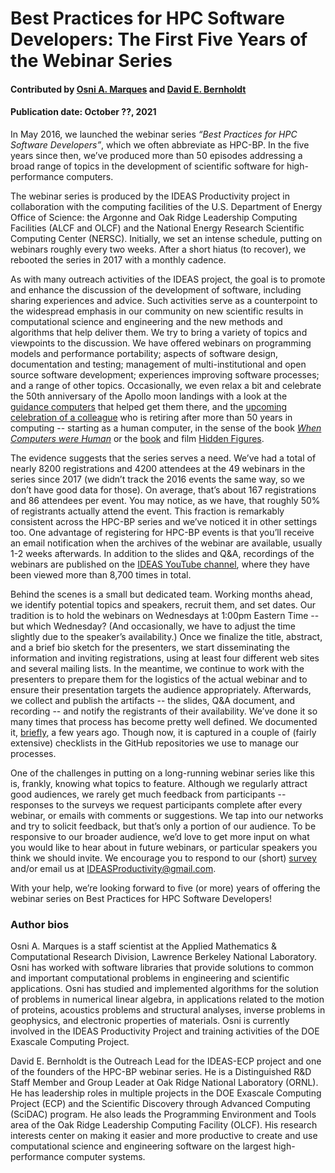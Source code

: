 # Best Practices for HPC Software Developers: The First Five Years of the Webinar Series

#### Contributed by [Osni A. Marques](https://github.com/oamarques) and [David E. Bernholdt](https://github.com/bernhold)
#### Publication date: October ??, 2021

In May 2016, we launched the webinar series *“Best Practices for HPC Software Developers”*, which we often abbreviate as HPC-BP.  In the five years since then, we’ve produced more than 50 episodes addressing a broad range of topics in the development of scientific software for high-performance computers.

The webinar series is produced by the IDEAS Productivity project in collaboration with the computing facilities of the U.S. Department of Energy Office of Science: the Argonne and Oak Ridge Leadership Computing Facilities (ALCF and OLCF) and the National Energy Research Scientific Computing Center (NERSC).  Initially, we set an intense schedule, putting on webinars roughly every two weeks.  After a short hiatus (to recover), we rebooted the series in 2017 with a monthly cadence.

As with many outreach activities of the IDEAS project, the goal is to promote and enhance the discussion of the development of software, including sharing experiences and advice. Such activities serve as a counterpoint to the widespread emphasis in our community on new scientific results in computational science and engineering and the new methods and algorithms that help deliver them.  We try to bring a variety of topics and viewpoints to the discussion.  We have offered webinars on programming models and performance portability; aspects of software design, documentation and testing; management of multi-institutional and open source software development; experiences improving software processes; and a range of other topics. Occasionally, we even relax a bit and celebrate the 50th anniversary of the Apollo moon landings with a look at the [guidance computers](https://ideas-productivity.org/events/hpc-best-practices-webinars/#webinar031) that helped get them there, and the [upcoming celebration of a colleague](https://www.exascaleproject.org/event/55plus-years-in-hpc/) who is retiring after more than 50 years in computing -- starting as a human computer, in the sense of the book *[When Computers were Human](https://press.princeton.edu/books/paperback/9780691133829/when-computers-were-human)* or the [book](https://en.wikipedia.org/wiki/Hidden_Figures_(book)) and film [Hidden Figures](https://en.wikipedia.org/wiki/Hidden_Figures).

The evidence suggests that the series serves a need.  We’ve had a total of nearly 8200 registrations and 4200 attendees at the 49 webinars in the series since 2017 (we didn’t track the 2016 events the same way, so we don’t have good data for those).  On average, that’s about 167 registrations and 86 attendees per event.  You may notice, as we have, that roughly 50% of registrants actually attend the event.  This fraction is remarkably consistent across the HPC-BP series and we’ve noticed it in other settings too.  One advantage of registering for HPC-BP events is that you’ll receive an email notification when the archives of the webinar are available, usually 1-2 weeks afterwards.  In addition to the slides and Q&A, recordings of the webinars are published on the [IDEAS YouTube channel](https://www.youtube.com/ideasproductivity), where they have been viewed more than 8,700 times in total.

Behind the scenes is a small but dedicated team.  Working months ahead, we identify potential topics and speakers, recruit them, and set dates.  Our tradition is to hold the webinars on Wednesdays at 1:00pm Eastern Time -- but which Wednesday? (And occasionally, we have to adjust the time slightly due to the speaker’s availability.)  Once we finalize the title, abstract, and a brief bio sketch for the presenters, we start disseminating the information and inviting registrations, using at least four different web sites and several mailing lists. In the meantime, we continue to work with the presenters to prepare them for the logistics of the actual webinar and to ensure their presentation targets the audience appropriately.  Afterwards, we collect and publish the artifacts -- the slides, Q&A document, and recording -- and notify the registrants of their availability.  We’ve done it so many times that process has become pretty well defined.  We documented it, [briefly](https://bssw.io/items/producing-a-webinar-series), a few years ago.  Though now, it is captured in a couple of (fairly extensive) checklists in the GitHub repositories we use to manage our processes.

One of the challenges in putting on a long-running webinar series like this is, frankly, knowing what topics to feature.  Although we regularly attract good audiences, we rarely get much feedback from participants -- responses to the surveys we request participants complete after every webinar, or emails with comments or suggestions.  We tap into our networks and try to solicit feedback, but that’s only a portion of our audience.  To be responsive to our broader audience, we’d love to get more input on what you would like to hear about in future webinars, or particular speakers you think we should invite.  We encourage you to respond to our (short) [survey](https://docs.google.com/forms/d/1-sq1no4-W9bQVe00joJI4jUpdYs_7HHRFdAGbq8UiHE/edit) and/or email us at IDEASProductivity@gmail.com. 

With your help, we’re looking forward to five (or more) years of offering the webinar series on Best Practices for HPC Software Developers!

### Author bios

Osni A. Marques is a staff scientist at the Applied Mathematics & Computational Research Division, Lawrence Berkeley National Laboratory. Osni has worked with software libraries that provide solutions to common and important computational problems in engineering and scientific applications. Osni has studied and implemented algorithms for the solution of problems in numerical linear algebra, in applications related to the motion of proteins, acoustics problems and structural analyses, inverse problems in geophysics, and electronic properties of materials. Osni is currently involved in the IDEAS Productivity Project and training activities of the DOE Exascale Computing Project.

David E. Bernholdt is the Outreach Lead for the IDEAS-ECP project and one of the founders of the HPC-BP webinar series. He is a Distinguished R&D Staff Member and Group Leader at Oak Ridge National Laboratory (ORNL). He has leadership roles in multiple projects in the DOE Exascale Computing Project (ECP) and the Scientific Discovery through Advanced Computing (SciDAC) program. He also leads the Programming Environment and Tools area of the Oak Ridge Leadership Computing Facility (OLCF). His research interests center on making it easier and more productive to create and use computational science and engineering software on the largest high-performance computer systems.

<!---
Publish: yes
Pinned: no
Topics: Projects and organizations, Software engineering
RSS update: 2021-10-15
--->
